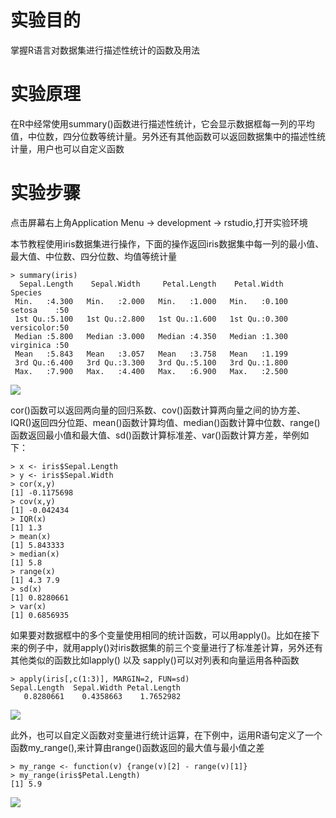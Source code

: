 # 实验目的

掌握R语言对数据集进行描述性统计的函数及用法

# 实验原理

在R中经常使用summary\(\)函数进行描述性统计，它会显示数据框每一列的平均值，中位数，四分位数等统计量。另外还有其他函数可以返回数据集中的描述性统计量，用户也可以自定义函数

# 实验步骤

点击屏幕右上角Application Menu -&gt; development -&gt; rstudio,打开实验环境

本节教程使用iris数据集进行操作，下面的操作返回iris数据集中每一列的最小值、最大值、中位数、四分位数、均值等统计量

```
> summary(iris)
  Sepal.Length    Sepal.Width     Petal.Length    Petal.Width          Species  
 Min.   :4.300   Min.   :2.000   Min.   :1.000   Min.   :0.100   setosa    :50  
 1st Qu.:5.100   1st Qu.:2.800   1st Qu.:1.600   1st Qu.:0.300   versicolor:50  
 Median :5.800   Median :3.000   Median :4.350   Median :1.300   virginica :50  
 Mean   :5.843   Mean   :3.057   Mean   :3.758   Mean   :1.199                  
 3rd Qu.:6.400   3rd Qu.:3.300   3rd Qu.:5.100   3rd Qu.:1.800                  
 Max.   :7.900   Max.   :4.400   Max.   :6.900   Max.   :2.500
```

![](https://kfcoding-static.oss-cn-hangzhou.aliyuncs.com/gitcourse-bigdata/1-2-5-1_20171107072941.041.png)

cor\(\)函数可以返回两向量的回归系数、cov\(\)函数计算两向量之间的协方差、IQR\(\)返回四分位距、mean\(\)函数计算均值、median\(\)函数计算中位数、range\(\)函数返回最小值和最大值、sd\(\)函数计算标准差、var\(\)函数计算方差，举例如下：

```
> x <- iris$Sepal.Length
> y <- iris$Sepal.Width
> cor(x,y)
[1] -0.1175698
> cov(x,y)
[1] -0.042434
> IQR(x)
[1] 1.3
> mean(x)
[1] 5.843333
> median(x)
[1] 5.8
> range(x)
[1] 4.3 7.9
> sd(x)
[1] 0.8280661
> var(x)
[1] 0.6856935
```

如果要对数据框中的多个变量使用相同的统计函数，可以用apply\(\)。比如在接下来的例子中，就用apply\(\)对iris数据集的前三个变量进行了标准差计算，另外还有其他类似的函数比如lapply\(\) 以及 sapply\(\)可以对列表和向量运用各种函数

```
> apply(iris[,c(1:3)], MARGIN=2, FUN=sd)
Sepal.Length  Sepal.Width Petal.Length 
   0.8280661    0.4358663    1.7652982
```

![](https://kfcoding-static.oss-cn-hangzhou.aliyuncs.com/gitcourse-bigdata/1-2-5-2_20171107073023.023.png)

此外，也可以自定义函数对变量进行统计运算，在下例中，运用R语句定义了一个函数my\_range\(\),来计算由range\(\)函数返回的最大值与最小值之差

```
> my_range <- function(v) {range(v)[2] - range(v)[1]}
> my_range(iris$Petal.Length)
[1] 5.9
```

![](https://kfcoding-static.oss-cn-hangzhou.aliyuncs.com/gitcourse-bigdata/1-2-5-3_20171107073114.014.png)